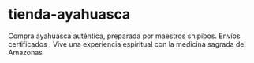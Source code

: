 # tienda-ayahuasca
Compra ayahuasca auténtica, preparada por maestros shipibos. Envíos certificados . Vive una experiencia espiritual con la medicina sagrada del Amazonas
